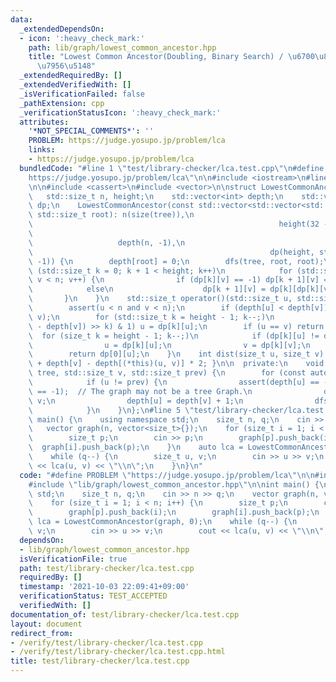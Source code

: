```yaml
---
data:
  _extendedDependsOn:
  - icon: ':heavy_check_mark:'
    path: lib/graph/lowest_common_ancestor.hpp
    title: "Lowest Common Ancestor(Doubling, Binary Search) / \u6700\u8FD1\u5171\u901A\
      \u7956\u5148"
  _extendedRequiredBy: []
  _extendedVerifiedWith: []
  _isVerificationFailed: false
  _pathExtension: cpp
  _verificationStatusIcon: ':heavy_check_mark:'
  attributes:
    '*NOT_SPECIAL_COMMENTS*': ''
    PROBLEM: https://judge.yosupo.jp/problem/lca
    links:
    - https://judge.yosupo.jp/problem/lca
  bundledCode: "#line 1 \"test/library-checker/lca.test.cpp\"\n#define PROBLEM \"\
    https://judge.yosupo.jp/problem/lca\"\n\n#include <iostream>\n#line 2 \"lib/graph/lowest_common_ancestor.hpp\"\
    \n\n#include <cassert>\n#include <vector>\n\nstruct LowestCommonAncestor {\n \
    \   std::size_t n, height;\n    std::vector<int> depth;\n    std::vector<std::vector<int>>\
    \ dp;\n    LowestCommonAncestor(const std::vector<std::vector<std::size_t>>& tree,\
    \ std::size_t root): n(size(tree)),\n                                        \
    \                                                       height(32 - __builtin_clz(n)),\n\
    \                                                                            \
    \                   depth(n, -1),\n                                          \
    \                                                     dp(height, std::vector<int>(n,\
    \ -1)) {\n        depth[root] = 0;\n        dfs(tree, root, root);\n        for\
    \ (std::size_t k = 0; k + 1 < height; k++)\n            for (std::size_t v = 0;\
    \ v < n; v++) {\n                if (dp[k][v] == -1) dp[k + 1][v] = -1;\n    \
    \            else\n                    dp[k + 1][v] = dp[k][dp[k][v]];\n     \
    \       }\n    }\n    std::size_t operator()(std::size_t u, std::size_t v) {\n\
    \        assert(u < n and v < n);\n        if (depth[u] < depth[v]) std::swap(u,\
    \ v);\n        for (std::size_t k = height - 1; k--;)\n            if (((depth[u]\
    \ - depth[v]) >> k) & 1) u = dp[k][u];\n        if (u == v) return u;\n      \
    \  for (size_t k = height - 1; k--;)\n            if (dp[k][u] != dp[k][v]) {\n\
    \                u = dp[k][u];\n                v = dp[k][v];\n            }\n\
    \        return dp[0][u];\n    }\n    int dist(size_t u, size_t v) { return depth[u]\
    \ + depth[v] - depth[(*this)(u, v)] * 2; }\n\n  private:\n    void dfs(const std::vector<std::vector<std::size_t>>&\
    \ tree, std::size_t v, std::size_t prev) {\n        for (const auto u: tree[v])\n\
    \            if (u != prev) {\n                assert(depth[u] == -1 and dp[0][u]\
    \ == -1);  // The graph may not be a tree Graph.\n                dp[0][u] = (int)\
    \ v;\n                depth[u] = depth[v] + 1;\n                dfs(tree, u, v);\n\
    \            }\n    }\n};\n#line 5 \"test/library-checker/lca.test.cpp\"\n\nint\
    \ main() {\n    using namespace std;\n    size_t n, q;\n    cin >> n >> q;\n \
    \   vector graph(n, vector<size_t>{});\n    for (size_t i = 1; i < n; i++) {\n\
    \        size_t p;\n        cin >> p;\n        graph[p].push_back(i);\n      \
    \  graph[i].push_back(p);\n    }\n    auto lca = LowestCommonAncestor(graph, 0);\n\
    \    while (q--) {\n        size_t u, v;\n        cin >> u >> v;\n        cout\
    \ << lca(u, v) << \"\\n\";\n    }\n}\n"
  code: "#define PROBLEM \"https://judge.yosupo.jp/problem/lca\"\n\n#include <iostream>\n\
    #include \"lib/graph/lowest_common_ancestor.hpp\"\n\nint main() {\n    using namespace\
    \ std;\n    size_t n, q;\n    cin >> n >> q;\n    vector graph(n, vector<size_t>{});\n\
    \    for (size_t i = 1; i < n; i++) {\n        size_t p;\n        cin >> p;\n\
    \        graph[p].push_back(i);\n        graph[i].push_back(p);\n    }\n    auto\
    \ lca = LowestCommonAncestor(graph, 0);\n    while (q--) {\n        size_t u,\
    \ v;\n        cin >> u >> v;\n        cout << lca(u, v) << \"\\n\";\n    }\n}\n"
  dependsOn:
  - lib/graph/lowest_common_ancestor.hpp
  isVerificationFile: true
  path: test/library-checker/lca.test.cpp
  requiredBy: []
  timestamp: '2021-10-03 22:09:41+09:00'
  verificationStatus: TEST_ACCEPTED
  verifiedWith: []
documentation_of: test/library-checker/lca.test.cpp
layout: document
redirect_from:
- /verify/test/library-checker/lca.test.cpp
- /verify/test/library-checker/lca.test.cpp.html
title: test/library-checker/lca.test.cpp
---
```

